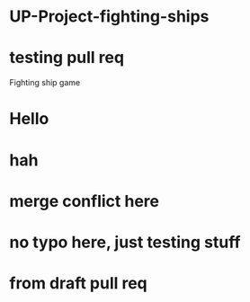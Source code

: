 # UP-Project-fighting-ships
# testing pull req
Fighting ship game
# Hello
# hah
# merge conflict here
# no typo here, just testing stuff
# from draft pull req